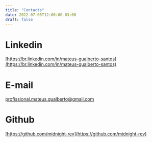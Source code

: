 ```yaml
---
title: "Contacts"
date: 2022-07-05T12:00:00-03:00
draft: false
---
```


# Linkedin
[https://br.linkedin.com/in/mateus-gualberto-santos](https://br.linkedin.com/in/mateus-gualberto-santos)

# E-mail
profissional.mateus.gualberto@gmail.com

# Github
[https://github.com/midnight-rev](https://github.com/midnight-rev)
